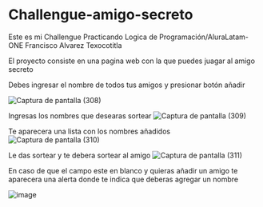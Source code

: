 # Challengue-amigo-secreto
Este es mi Challengue Practicando Logica de Programación/AluraLatam- ONE  Francisco Alvarez Texocotitla 


El proyecto consiste en una pagina web con la que puedes juagar al amigo secreto

Debes ingresar el nombre de todos tus amigos y presionar botón añadir

![Captura de pantalla (308)](https://github.com/user-attachments/assets/e8d723f6-4588-4a34-9bd1-55c7b1d27ba8)

Ingresas los nombres que desearas sortear
![Captura de pantalla (309)](https://github.com/user-attachments/assets/330fd1e3-1882-40f0-af01-565dfa2ff9f2)

Te aparecera una lista con los nombres añadidos 
![Captura de pantalla (310)](https://github.com/user-attachments/assets/d877a19a-1600-4c1d-adc1-9e141c602843)

Le das sortear y te debera sortear al amigo 
![Captura de pantalla (311)](https://github.com/user-attachments/assets/3594b4d7-c771-4a75-a2e1-918c04b37b9b)

En caso de que el campo este en blanco y quieras añadir un amigo te aparecera una alerta donde te indica que deberas agregar un nombre

![image](https://github.com/user-attachments/assets/7a3b0b3b-3114-4ed7-9fc1-752e1fd9be5f)


